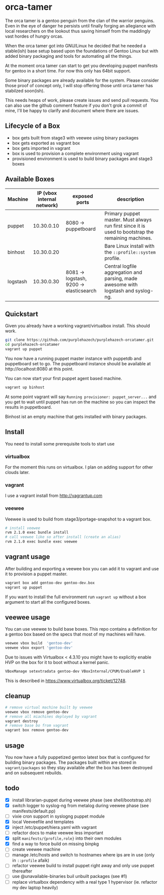 # orca-tamer

The orca tamer is a gentoo penguin from the clan of the
warrior penguins. Even in the eye of danger he persists
until finally forging an allegiance with local researchers
on the lookout thus saving himself from the maddingly vast
hordes of hungry orcas.

When the orca tamer got into GNU/Linux he decided that he
needed a stable(ish) base setup based upon the foundations
of Gentoo Linux but with added binary packaging and tools
for automating all the things.

At the moment orca tamer can start to get you developing
puppet manifests for gentoo in a short time. For now this
only has 64bit support.

Some binary packages are already available for the system.
Please consider those proof of concept only, I will stop
offering those until orca tamer has stabilzed soon(ish).

This needs heaps of work, please create issues and send
pull requests. You can also use the github comment feature
if you don't grok a commit of mine, I'll be happy to clarify
and document where there are issues.

## Lifecycle of a Box

* box gets built from stage3 with veewee using binary packages
* box gets exported as vagrant box
* box gets imported in vagrant
* box is used to provision a complete environment using vagrant
* provisioned environment is used to build binary packages and stage3 boxes

## Available Boxes

| Machine      | IP (vbox internal network) | exposed ports                              | description 
| ------------ | -------------------------- | ------------------------------------------ | -----------
| puppet       | 10.30.0.10                 | 8080 -> puppetboard                        | Primary puppet master. Must always run first since it is used to bootstrap the remaining machines.
| binhost      | 10.30.0.20                 |                                            | Bare Linux install with the ``::profile::system`` profile.
| logstash     | 10.30.0.30                 | 8081 -> logstash, 9200 -> elasticsearch    | Central logfile aggregation and parsing, made awesome with logstash and syslog-ng.

## Quickstart

Given you already have a working vagrant/virtualbox install. This should work.

````bash
git clone https://github.com/purplehazech/purplehazech-orcatamer.git
cd purplehazech-orcatamer
vagrant up puppet
````

You now have a running puppet master instance with puppetdb and puppetboard set
to go. The puppetboard instance should be available at http://localhost:8080 at
this point.

You can now start your first puppet agent based machine.

````bash
vagrant up binhost
````

At some point vagrant will say ``Running provisioner: puppet_server...`` and you
get to wait until puppet has run on the machine so you can inspect the results
in puppetboard.

Binhost ist an empty machine that gets installed with binary packages.

## Install

You need to install some prerequisite tools to start use

### virtualbox
For the moment this runs on virtualbox. I plan on adding support
for other clouds later.

### vagrant
I use a vagrant install from http://vagrantup.com

### veewee
Veewee is used to build from stage3/portage-snapshot to a vagrant
box.

````bash
# install veewee
rvm 2.1.0 exec bundle install
# call veewee like so after install (create an alias)
rvm 2.1.0 exec bundle exec veewee
````

## vagrant usage

After building and exporting a veewee box you can add it to
vagrant and use it to provision a puppet master.

````bash
vagrant box add gentoo-dev gentoo-dev.box
vagrant up puppet
````

If you want to install the full environment run ``vagrant up``
without a box argument to start all the configured boxes.

## veewee usage

You can use veewee to build base boxes. This repo contains a
definition for a gentoo box based on the specs that most of
my machines will have.

````bash
veewee vbox build  'gentoo-dev'
veewee vbox export 'gentoo-dev'
````

Due to issues with Virtualbox < 4.3.10 you might have to
explicitly enable HVP on the box for it to boot without a
kernel panic.

````bash
VBoxManage setextradata gentoo-dev VBoxInternal/CPUM/EnableHVP 1
````

This is described in https://www.virtualbox.org/ticket/12748.

## cleanup

````bash
# remove virtual machine built by veewee
veewee vbox remove gentoo-dev
# remove all miachines deployed by vagrant
vagrant destroy
# remove base bo from vagrant
vagrant box remove gentoo-dev
````

## usage

You now have a fully puppetized gentoo latest box that is configured
for building binary packages. The packages built within are stored
in ``vagrant/packages`` so they stay available after the box has been
destroyed and on subsequent rebuilds.

## todo
* [x] install librarian-puppet during veewee phase (see shell/bootstrap.sh)
* [x] switch logger to syslog-ng from metalog during veewee phase (see manifests/default.pp)
* [ ] vixie cron support in syslogng puppet module
* [x] local Veeveefile and templates
* [x] inject /etc/puppet/hiera.yaml with vagrant
* [ ] refactor docs to make veewee less important
* [x] split ``manifests/{profile,role}`` into their own modules
* [x] find a way to force build on missing binpkg
* [ ] create veewee machine
* [ ] manage /etc/hosts and switch to hostnames where ips are in use (only in ``::profile`` afaik)
* [ ] refactor veewee build to install puppet right away and only use puppet thereafter
* [ ] use @unavailable-binaries buil unbuilt packages (see #1)
* [ ] replace virtualbox dependency with a real type 1 hypervisor (ie. refactor my dev laptop heavily)
